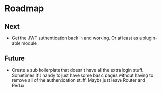 # Roadmap

## Next

* Get the JWT authentication back in and working. Or at least as a plugin-able module

## Future

* Create a sub boilerplate that doesn't have all the extra login stuff. Sometimes it's handy to just have some basic pages without having to remove all of the authentication stuff. Maybe just leave Router and Redux

